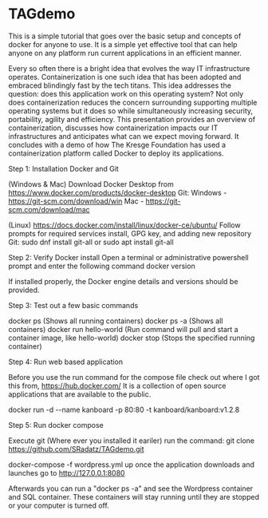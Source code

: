 # TAGdemo

This is a simple tutorial that goes over the basic setup and concepts of docker for anyone to use. It is a simple yet effective tool that can help anyone on any platform run current applications in an efficient manner.

Every so often there is a bright idea that evolves the way IT infrastructure operates. Containerization is one such idea that has been adopted and embraced blindingly fast by the tech titans. This idea addresses the question: does this application work on this operating system? Not only does containerization reduces the concern surrounding supporting multiple operating systems but it does so while simultaneously increasing security, portability, agility and efficiency. This presentation provides an overview of containerization, discusses how containerization impacts our IT infrastructures and anticipates what can we expect moving forward. It concludes with a demo of how The Kresge Foundation has used a containerization platform called Docker to deploy its applications.

Step 1: Installation Docker and Git

(Windows & Mac)
Download Docker Desktop from https://www.docker.com/products/docker-desktop
Git:
Windows - https://git-scm.com/download/win
Mac - https://git-scm.com/download/mac

(Linux)
https://docs.docker.com/install/linux/docker-ce/ubuntu/
Follow prompts for required services install, GPG key, and adding new repository
Git:
sudo dnf install git-all
or
sudo apt install git-all


Step 2: Verify Docker install
Open a terminal or administrative powershell prompt and enter the following command
docker version

If installed properly, the Docker engine details and versions should be provided.

Step 3: Test out a few basic commands

docker ps                   (Shows all running containers)
docker ps -a                (Shows all containers)
docker run hello-world      (Run command will pull and start a container image, like hello-world)
docker stop <container id>  (Stops the specified running container)

Step 4: Run web based application

Before you use the run command for the compose file check out where I got this from, https://hub.docker.com/
It is a collection of open source applications that are available to the public.

docker run -d --name kanboard -p 80:80 -t kanboard/kanboard:v1.2.8

Step 5: Run docker compose

Execute git (Where ever you installed it eariler)
run the command: git clone https://github.com/SRadatz/TAGdemo.git

docker-compose -f wordpress.yml up
once the application downloads and launches go to http://127.0.0.1:8080

Afterwards you can run a "docker ps -a" and see the Wordpress container and SQL container. These containers will stay running until they are stopped or your computer is turned off.
